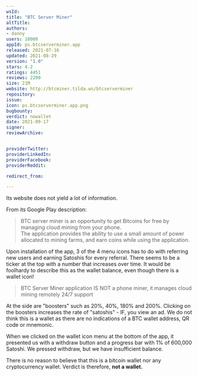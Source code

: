 ```yaml
---
wsId: 
title: "BTC Server Miner"
altTitle: 
authors:
- danny
users: 10000
appId: ps.btcserverminer.app
released: 2021-07-16
updated: 2021-08-29
version: "1.0"
stars: 4.2
ratings: 4451
reviews: 2200
size: 21M
website: http://btcminer.tilda.ws/btcserverminer
repository: 
issue: 
icon: ps.btcserverminer.app.png
bugbounty: 
verdict: nowallet
date: 2021-09-17
signer: 
reviewArchive:


providerTwitter: 
providerLinkedIn: 
providerFacebook: 
providerReddit: 

redirect_from:

---
```



Its website does not yield a lot of information.

From its Google Play description:

> BTC server miner is an opportunity to get Bitcoins for free by managing cloud mining from your phone.<br>
The application provides the ability to use a small amount of power allocated to mining farms, and earn coins while using the application.

Upon installation of the app, 3 of the 4 menu icons has to do with referring new users and earning Satoshis for every referral. There seems to be a ticker at the top with a number that increases over time. It would be foolhardy to describe this as the wallet balance, even though there is a wallet icon! 

> BTC Server Miner application IS NOT a phone miner, it manages cloud mining remotely
24/7 support

At the side are "boosters" such as 20%, 40%, 180% and 200%. Clicking on the boosters increases the rate of "satoshis" - IF, you view an ad. We do not think this is a wallet as there are no indications of a BTC wallet address, QR code or mnemonic. 

When we clicked on the wallet icon menu at the bottom of the app, it presented us with a withdraw button and a progress bar with 1% of 600,000 Satoshi. We pressed withdraw, but we have insufficient balance. 

There is no reason to believe that this is a bitcoin wallet nor any cryptocurrency wallet. Verdict is therefore, **not a wallet.**